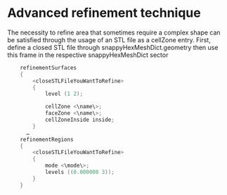 # Advanced refinement technique

The necessity to refine area that sometimes require a complex shape can
be satisfied through the usage of an STL file as a cellZone entry.
First, define a closed STL file through snappyHexMeshDict.geometry then
use this frame in the respective snappyHexMeshDict sector

```c++
    refinementSurfaces
    {
        <closeSTLFileYouWantToRefine>
        {
            level (1 2);

            cellZone <\name\>;
            faceZone <\name\>;
            cellZoneInside inside;
        }
      …
    refinementRegions
    {
        <closeSTLFileYouWantToRefine>
        {
            mode <\mode\>;
            levels ((0.000008 3));
        }
    }
```
<!--  Script to show the footer   -->
<html>
<script
    src="https://code.jquery.com/jquery-3.3.1.js"
    integrity="sha256-2Kok7MbOyxpgUVvAk/HJ2jigOSYS2auK4Pfzbm7uH60="
    crossorigin="anonymous">
</script>
<script>
$(function(){
  $("#footer").load("../../footers/footer_second_level_depth.html");
});
</script>
<body>
<div id="footer"></div>
</body>
</html>
